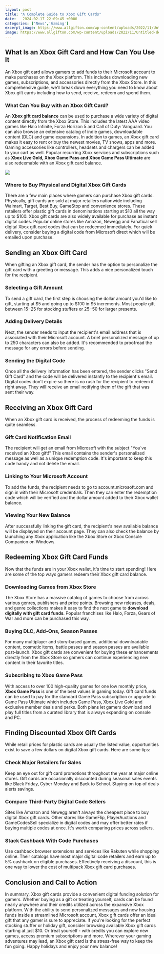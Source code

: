 ```yaml
---
layout: post
title: "A Complete Guide to Xbox Gift Cards"
date:   2024-02-17 22:09:45 +0000
categories: ['News','Gaming']
excerpt_image: https://www.allgifton.com/wp-content/uploads/2022/11/Untitled-design.jpg
image: https://www.allgifton.com/wp-content/uploads/2022/11/Untitled-design.jpg
---
```


## What Is an Xbox Gift Card and How Can You Use It
An Xbox gift card allows gamers to add funds to their Microsoft account to make purchases on the Xbox platform. This includes downloading new games, subscriptions, and accessories directly from the Xbox Store. In this comprehensive guide, we'll break down everything you need to know about Xbox gift cards including how to send, receive, redeem and spend them.
### What Can You Buy with an Xbox Gift Card?
An **Xbox gift card balance** can be used to purchase a wide variety of digital content directly from the Xbox Store. This includes the latest AAA video games like Halo Infinite, Forza Horizon 5 and Call of Duty: Vanguard. You can also browse an extensive catalog of indie games, downloadable content (DLC) and game expansions. In addition to games, an Xbox gift card makes it easy to rent or buy the newest movies, TV shows, apps and more. Gaming accessories like controllers, headsets and chargers can be added to your cart as well. Popular recurring Xbox services and subscriptions such as **Xbox Live Gold, Xbox Game Pass and Xbox Game Pass Ultimate** are also redeemable with an Xbox gift card balance. 

![](https://i0.wp.com/truegamerinside.com/wp-content/uploads/2023/01/New-Phototastic-Collage-xbox-1-scaled.jpg)
### Where to Buy Physical and Digital Xbox Gift Cards
There are a few main places where gamers can purchase Xbox gift cards. Physically, gift cards are sold at major retailers nationwide including Walmart, Target, Best Buy, GameStop and convenience stores. These retailers offer plastic gift cards in denominations starting at $10 all the way up to $100. Xbox gift cards are also widely available for purchase as instant digital codes. Popular online stores like Amazon, Newegg and Fanatical sell digital Xbox gift card codes that can be redeemed immediately. For quick delivery, consider buying a digital code from Microsoft direct which will be emailed upon purchase.
## Sending an Xbox Gift Card 
When gifting an Xbox gift card, the sender has the option to personalize the gift card with a greeting or message. This adds a nice personalized touch for the recipient.
### Selecting a Gift Amount
To send a gift card, the first step is choosing the dollar amount you'd like to gift, starting at $5 and going up to $100 in $5 increments. Most people gift between $15-$25 for stocking stuffers or $25-$50 for larger presents. 
### Adding Delivery Details
Next, the sender needs to input the recipient's email address that is associated with their Microsoft account. A brief personalized message of up to 250 characters can also be added. It's recommended to proofread the message for any errors before sending.
### Sending the Digital Code
Once all the delivery information has been entered, the sender clicks "Send Gift Card" and the code will be delivered instantly to the recipient's email. Digital codes don't expire so there is no rush for the recipient to redeem it right away. They will receive an email notifying them of the gift that was sent their way.
## Receiving an Xbox Gift Card
When an Xbox gift card is received, the process of redeeming the funds is quite seamless. 
### Gift Card Notification Email 
The recipient will get an email from Microsoft with the subject "You've received an Xbox gift!" This email contains the sender's personalized message as well as a unique redemption code. It's important to keep this code handy and not delete the email.
### Linking to Your Microsoft Account
To add the funds, the recipient needs to go to account.microsoft.com and sign in with their Microsoft credentials. Then they can enter the redemption code which will be verified and the dollar amount added to their Xbox wallet balance. 
### Viewing Your New Balance
After successfully linking the gift card, the recipient's new available balance will be displayed on their account page. They can also check the balance by launching any Xbox application like the Xbox Store or Xbox Console Companion on Windows.
## Redeeming Xbox Gift Card Funds 
Now that the funds are in your Xbox wallet, it's time to start spending! Here are some of the top ways gamers redeem their Xbox gift card balance.
### Downloading Games from Xbox Store
The Xbox Store has a massive catalog of games to choose from across various genres, publishers and price points. Browsing new releases, deals, and genre collections makes it easy to find the next game to **download digitally with gift card funds**. Popular franchises like Halo, Forza, Gears of War and more can be purchased this way.
### Buying DLC, Add-Ons, Season Passes 
For many multiplayer and story-based games, additional downloadable content, cosmetic items, battle passes and season passes are available post-launch. Xbox gift cards are convenient for buying these enhancements directly from the Xbox Store so gamers can continue experiencing new content in their favorite titles. 
### Subscribing to Xbox Game Pass
With access to over 100 high-quality games for one low monthly price, **Xbox Game Pass** is one of the best values in gaming today. Gift card funds can be used to pay for the standard Game Pass subscription or upgrade to Game Pass Ultimate which includes Game Pass, Xbox Live Gold and exclusive member deals and perks. Both plans let gamers download and play full titles from a curated library that is always expanding on console and PC.
## Finding Discounted Xbox Gift Cards 
While retail prices for plastic cards are usually the listed value, opportunities exist to save a few dollars on digital Xbox gift cards. Here are some tips:
### Check Major Retailers for Sales 
Keep an eye out for gift card promotions throughout the year at major online stores. Gift cards are occasionally discounted during seasonal sales events like Black Friday, Cyber Monday and Back to School. Staying on top of deals alerts savings. 
### Compare Third-Party Digital Code Sellers
Sites like Amazon and Newegg aren't always the cheapest place to buy digital Xbox gift cards. Other stores like GameFlip, PlayerAuctions and GameCodesSell specialize in digital codes and may offer better rates if buying multiple codes at once. It's worth comparing prices across sellers. 
### Stack Cashback With Code Purchases
Use cashback browser extensions and services like Rakuten while shopping online. Their catalogs have most major digital code retailers and earn up to 5% cashback on eligible purchases. Effectively receiving a discount, this is one way to lower the cost of multipack Xbox gift card purchases. 
## Conclusion and Call to Action
In summary, Xbox gift cards provide a convenient digital funding solution for gamers. Whether buying as a gift or treating yourself, cards can be found nearly anywhere and their credits utilized across the expansive Xbox platform. With the ability to send personalized messages and now housing funds inside a streamlined Microsoft account, Xbox gift cards offer an ideal gift that any gamer is sure to appreciate. 
If you're looking for the perfect stocking stuffer or holiday gift, consider browsing available Xbox gift cards starting at just $10. Or treat yourself - with credits you can explore new games, access premium subscriptions and more. Wherever your gaming adventures may lead, an Xbox gift card is the stress-free way to keep the fun going. Happy holidays and enjoy your new balance!